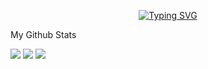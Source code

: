<p align="center">
<a href="https://github.com/jynlee7">
    <img src="https://readme-typing-svg.demolab.com?font=Didot&size=18&duration=2000&pause=100&multiline=true&width=500&height=80&lines=Jayden+Lee;High+School+Student+;AI+%7C+Computer+Vision" alt="Typing SVG" />
</a>
<br/>
</p>
My Github Stats

![](http://github-profile-summary-cards.vercel.app/api/cards/profile-details?username=jynlee7&theme=tokyonight)
![](http://github-profile-summary-cards.vercel.app/api/cards/repos-per-language?username=jynlee7&theme=tokyonight) 
![](http://github-profile-summary-cards.vercel.app/api/cards/most-commit-language?username=jynlee7&theme=tokyonight)


<br>
<!--
Currently Coding & Listening to:

[![spotify-github-profile](https://spotify-github-profile.vercel.app/api/view?uid=vhkqc8vqzt3vx03ofosz0x1za&cover_image=true&theme=novatorem&show_offline=false&background_color=121212&interchange=false&bar_color=7082cd&bar_color_cover=false)](https://github.com/kittinan/spotify-github-profile) -->
</details>
